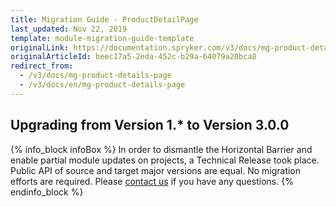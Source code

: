 ```yaml
---
title: Migration Guide - ProductDetailPage
last_updated: Nov 22, 2019
template: module-migration-guide-template
originalLink: https://documentation.spryker.com/v3/docs/mg-product-details-page
originalArticleId: beec17a5-2eda-452c-b29a-64079a20bca8
redirect_from:
  - /v3/docs/mg-product-details-page
  - /v3/docs/en/mg-product-details-page
---
```


## Upgrading from Version 1.* to Version 3.0.0

{% info_block infoBox %}
In order to dismantle the Horizontal Barrier and enable partial module updates on projects, a Technical Release took place. Public API of source and target major versions are equal. No migration efforts are required. Please [contact us](https://spryker.com/en/support/) if you have any questions.
{% endinfo_block %}

